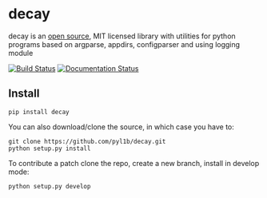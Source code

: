 # decay

decay is an [open source](https://github.com/pyl1b/decay.git),
MIT licensed library with utilities for python programs based on
argparse, appdirs, configparser and using logging module


[![Build Status](https://travis-ci.org/pyl1b/decay.svg?branch=master)](https://travis-ci.org/pyl1b/decay)
[![Documentation Status](https://readthedocs.org/projects/decay/badge/?version=latest)](https://decay.readthedocs.io/en/latest/?badge=latest)


Install
-------

    pip install decay

You can also download/clone the source, in which case you have to:

    git clone https://github.com/pyl1b/decay.git
    python setup.py install
        
To contribute a patch clone the repo, create a new branch, install in
develop mode:
        
    python setup.py develop
